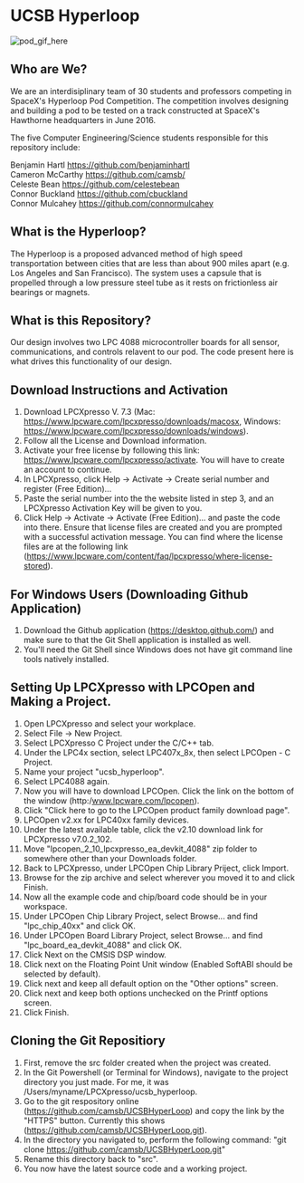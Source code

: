 # UCSB Hyperloop
![pod_gif_here](http://www.ucsbhyperloop.com/assets/ucsbhyperloop-d2207c2e7ad8ddb19f23f307bd09f1a862927b595cb68cd3478cf50093f5d581.gif)

## Who are We?
We are an interdisiplinary team of 30 students and professors competing in SpaceX's Hyperloop Pod Competition. The competition involves designing and building a pod to be tested on a track constructed at SpaceX's Hawthorne headquarters in June 2016.

The five Computer Engineering/Science students responsible for this repository include:

Benjamin Hartl   https://github.com/benjaminhartl  
Cameron McCarthy https://github.com/camsb/  
Celeste Bean     https://github.com/celestebean  
Connor Buckland  https://github.com/cbuckland  
Connor Mulcahey  https://github.com/connormulcahey  

## What is the Hyperloop?
The Hyperloop is a proposed advanced method of high speed transportation between cities that are less than about 900 miles apart (e.g. Los Angeles and San Francisco). The system uses a capsule that is propelled through a low pressure steel tube as it rests on frictionless air bearings or magnets.

## What is this Repository?
Our design involves two LPC 4088 microcontroller boards for all sensor, communications, and controls relavent to our pod. The code present here is what drives this functionality of our design.

## Download Instructions and Activation
1. Download LPCXpresso V. 7.3 (Mac: https://www.lpcware.com/lpcxpresso/downloads/macosx, Windows: https://www.lpcware.com/lpcxpresso/downloads/windows).
2. Follow all the License and Download information. 
3. Activate your free license by following this link: https://www.lpcware.com/lpcxpresso/activate. You will have to create an account to continue.
4. In LPCXpresso, click Help -> Activate -> Create serial number and register (Free Edition)...
5. Paste the serial number into the the website listed in step 3, and an LPCXpresso Activation Key will be given to you.
6. Click Help -> Activate -> Activate (Free Edition)... and paste the code into there. Ensure that license files are created and you are prompted with a successful activation message. You can find where the license files are at the following link (https://www.lpcware.com/content/faq/lpcxpresso/where-license-stored).

## For Windows Users (Downloading Github Application)
1. Download the Github application (https://desktop.github.com/) and make sure to that the Git Shell application is installed as well.
2. You'll need the Git Shell since Windows does not have git command line tools natively installed.

## Setting Up LPCXpresso with LPCOpen and Making a Project.
1. Open LPCXpresso and select your workplace. 
2. Select File -> New Project.
3. Select LPCXpresso C Project under the C/C++ tab.
4. Under the LPC4x section, select LPC407x_8x, then select LPCOpen - C Project.
5. Name your project "ucsb_hyperloop".
6. Select LPC4088 again.
7. Now you will have to download LPCOpen. Click the link on the bottom of the window (http:/www.lpcware.com/lpcopen).
8. Click "Click here to go to the LPCOpen product family download page".
9. LPCOpen v2.xx for LPC40xx family devices.
10. Under the latest available table, click the v2.10 download link for LPCXpresso v7.0.2_102. 
11. Move "lpcopen_2_10_lpcxpresso_ea_devkit_4088" zip folder to somewhere other than your Downloads folder.
12. Back to LPCXpresso, under LPCOpen Chip Library Priject, click Import.
13. Browse for the zip archive and select wherever you moved it to and click Finish.
14. Now all the example code and chip/board code should be in your workspace.
15. Under LPCOpen Chip Library Project, select Browse... and find "lpc_chip_40xx" and click OK.
16. Under LPCOpen Board Library Project, select Browse... and find "lpc_board_ea_devkit_4088" and click OK.
17. Click Next on the CMSIS DSP window. 
18. Click next on the Floating Point Unit window (Enabled SoftABI should be selected by default).
19. Click next and keep all default option on the "Other options" screen.
20. Click next and keep both options unchecked on the Printf options screen.
21. Click Finish.

## Cloning the Git Repositiory 
1. First, remove the src folder created when the project was created.
2. In the Git Powershell (or Terminal for Windows), navigate to the project directory you just made. For me, it was /Users/myname/LPCXpresso/ucsb_hyperloop.
3. Go to the git respository online (https://github.com/camsb/UCSBHyperLoop) and copy the link by the "HTTPS" button. Currently this shows (https://github.com/camsb/UCSBHyperLoop.git).
4. In the directory you navigated to, perform the following command: "git clone https://github.com/camsb/UCSBHyperLoop.git"
5. Rename this directory back to "src".
6. You now have the latest source code and a working project.
